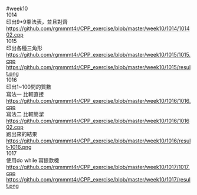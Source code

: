 #week10  
1014   
印出9*9乘法表，並且對齊  
https://github.com/rgmmmt4r/CPP_exercise/blob/master/week10/1014/101402.cpp  
1015   
印出各種三角形  
https://github.com/rgmmmt4r/CPP_exercise/blob/master/week10/1015/1015.cpp   
https://github.com/rgmmmt4r/CPP_exercise/blob/master/week10/1015/result.png  
1016  
印出1~100間的質數  
寫法一 比較直接   
https://github.com/rgmmmt4r/CPP_exercise/blob/master/week10/1016/1016.cpp    
寫法二 比較簡潔   
https://github.com/rgmmmt4r/CPP_exercise/blob/master/week10/1016/101602.cpp    
跑出來的結果   
https://github.com/rgmmmt4r/CPP_exercise/blob/master/week10/1016/result-1016.png   
1017   
使用do while 寫提款機  
https://github.com/rgmmmt4r/CPP_exercise/blob/master/week10/1017/1017.cpp    
https://github.com/rgmmmt4r/CPP_exercise/blob/master/week10/1017/result.png 
  
